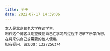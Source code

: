 ```yaml
---
title: 关于
date: 2022-07-17 14:39:06
---
```


    本人是北京邮电大学在读学生。
    制作这个博客以期望鼓励自己在学习的过程中记录下所学所想。
    在将来供自己或需要的他人使用。
    如有疑问，请加QQ：1327256274

